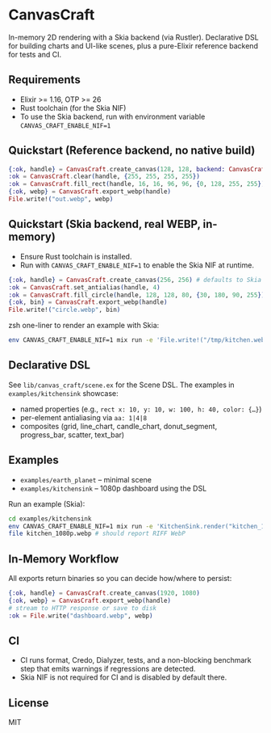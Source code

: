 # CanvasCraft

In-memory 2D rendering with a Skia backend (via Rustler). Declarative DSL for building charts and UI-like scenes, plus a pure-Elixir reference backend for tests and CI.

## Requirements
- Elixir >= 1.16, OTP >= 26
- Rust toolchain (for the Skia NIF)
- To use the Skia backend, run with environment variable `CANVAS_CRAFT_ENABLE_NIF=1`

## Quickstart (Reference backend, no native build)

```elixir
{:ok, handle} = CanvasCraft.create_canvas(128, 128, backend: CanvasCraft.Backends.Reference)
:ok = CanvasCraft.clear(handle, {255, 255, 255, 255})
:ok = CanvasCraft.fill_rect(handle, 16, 16, 96, 96, {0, 128, 255, 255})
{:ok, webp} = CanvasCraft.export_webp(handle)
File.write!("out.webp", webp)
```

## Quickstart (Skia backend, real WEBP, in-memory)

- Ensure Rust toolchain is installed.
- Run with `CANVAS_CRAFT_ENABLE_NIF=1` to enable the Skia NIF at runtime.

```elixir
{:ok, handle} = CanvasCraft.create_canvas(256, 256) # defaults to Skia backend
:ok = CanvasCraft.set_antialias(handle, 4)
:ok = CanvasCraft.fill_circle(handle, 128, 128, 80, {30, 180, 90, 255})
{:ok, bin} = CanvasCraft.export_webp(handle)
File.write!("circle.webp", bin)
```

zsh one-liner to render an example with Skia:

```sh
env CANVAS_CRAFT_ENABLE_NIF=1 mix run -e 'File.write!("/tmp/kitchen.webp", (KitchenSink.render("/tmp/kitchen.webp") && File.read!("/tmp/kitchen.webp")))'
```

## Declarative DSL
See `lib/canvas_craft/scene.ex` for the Scene DSL. The examples in `examples/kitchensink` showcase:
- named properties (e.g., `rect x: 10, y: 10, w: 100, h: 40, color: {…}`)
- per-element antialiasing via `aa: 1|4|8`
- composites (grid, line_chart, candle_chart, donut_segment, progress_bar, scatter, text_bar)

## Examples
- `examples/earth_planet` – minimal scene
- `examples/kitchensink` – 1080p dashboard using the DSL

Run an example (Skia):

```sh
cd examples/kitchensink
env CANVAS_CRAFT_ENABLE_NIF=1 mix run -e 'KitchenSink.render("kitchen_1080p.webp")'
file kitchen_1080p.webp # should report RIFF WebP
```

## In-Memory Workflow
All exports return binaries so you can decide how/where to persist:

```elixir
{:ok, handle} = CanvasCraft.create_canvas(1920, 1080)
{:ok, webp} = CanvasCraft.export_webp(handle)
# stream to HTTP response or save to disk
:ok = File.write("dashboard.webp", webp)
```

## CI
- CI runs format, Credo, Dialyzer, tests, and a non-blocking benchmark step that emits warnings if regressions are detected.
- Skia NIF is not required for CI and is disabled by default there.

## License
MIT
